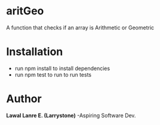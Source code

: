 # aritGeo
A function that checks if an array is Arithmetic or Geometric

# Installation
- run npm install to install dependencies
- run npm test to run to run tests

# Author
**Lawal Lanre E. (Larrystone)** -Aspiring Software Dev.
